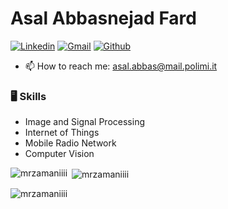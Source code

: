 # Asal Abbasnejad Fard

[![Linkedin](https://img.shields.io/badge/-LinkedIn-blue?style=flat&logo=Linkedin&logoColor=white)](https://www.linkedin.com/in/asal-abbasnejad-fard/)
[![Gmail](https://img.shields.io/badge/-Gmail-c14438?style=flat&logo=Gmail&logoColor=white)](mailto:asalabbasnejad29@gmail.com)
[![Github](https://img.shields.io/github/followers/AsalAbbasNejad?label=Follow&style=social)](https://github.com/AsalAbbasNejad)

- 📫 How to reach me: asal.abbas@mail.polimi.it


### 🖥 Skills

- Image and Signal Processing
- Internet of Things
- Mobile Radio Network
- Computer Vision

<p><img align="left" src="https://github-readme-stats.vercel.app/api/top-langs?username=AsalAbbasNejad&show_icons=true&locale=en&layout=compact" alt="mrzamaniiii" /></p>

<p>&nbsp;<img align="center" src="https://github-readme-stats.vercel.app/api?username=mrzamaniiii&show_icons=true&locale=en" alt="mrzamaniiii" /></p>

<p><img align="center" src="https://github-readme-streak-stats.herokuapp.com/?user=mrzamaniiii&" alt="mrzamaniiii" /></p>
